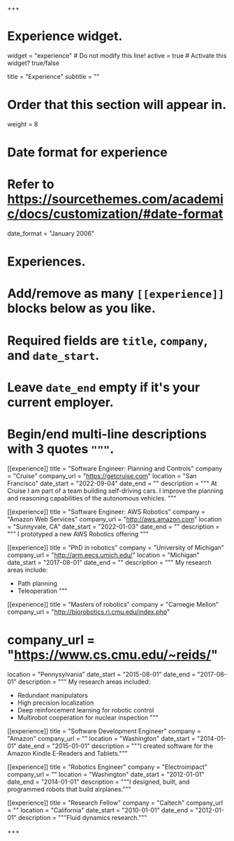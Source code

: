 +++
# Experience widget.
widget = "experience"  # Do not modify this line!
active = true  # Activate this widget? true/false

title = "Experience"
subtitle = ""

# Order that this section will appear in.
weight = 8

# Date format for experience
#   Refer to https://sourcethemes.com/academic/docs/customization/#date-format
date_format = "January 2006"

# Experiences.
#   Add/remove as many `[[experience]]` blocks below as you like.
#   Required fields are `title`, `company`, and `date_start`.
#   Leave `date_end` empty if it's your current employer.
#   Begin/end multi-line descriptions with 3 quotes `"""`.

[[experience]]
  title = "Software Engineer: Planning and Controls"
  company = "Cruise"
  company_url = "https://getcruise.com"
  location = "San Francisco"
  date_start = "2022-09-04"
  date_end = ""
  description = """
  At Cruise I am part of a team building self-driving cars. I improve the planning and reasoning capabilities of the autonomous vehicles.
  """

[[experience]]
  title = "Software Engineer: AWS Robotics"
  company = "Amazon Web Services"
  company_url = "http://aws.amazon.com"
  location = "Sunnyvale, CA"
  date_start = "2022-01-03"
  date_end = ""
  description = """
  I prototyped a new AWS Robotics offering
  """

[[experience]]
  title = "PhD in robotics"
  company = "University of Michigan"
  company_url = "http://arm.eecs.umich.edu/"
  location = "Michigan"
  date_start = "2017-08-01"
  date_end = ""
  description = """
  My research areas include:

  * Path planning
  * Teleoperation
  """

[[experience]]
  title = "Masters of robotics"
  company = "Carnegie Mellon"
  company_url = "http://biorobotics.ri.cmu.edu/index.php"
#  company_url = "https://www.cs.cmu.edu/~reids/"
  location = "Pennysylvania"
  date_start = "2015-08-01"
  date_end = "2017-06-01"
  description = """
  My research areas included:

  * Redundant manipulators
  * High precision localization
  * Deep reinforcement learning for robotic control
  * Multirobot cooperation for nuclear inspection
  """

[[experience]]
  title = "Software Development Engineer"
  company = "Amazon"
  company_url = ""
  location = "Washington"
  date_start = "2014-01-01"
  date_end = "2015-01-01"
  description = """I created software for the Amazon Kindle E-Readers and Tablets."""
  
  [[experience]]
      title = "Robotics Engineer"
      company = "Electroimpact"
      company_url = ""
      location = "Washington"
      date_start = "2012-01-01"
      date_end = "2014-01-01"
      description = """I designed, built, and programmed robots that build airplanes."""
      
  [[experience]]
      title = "Research Fellow"
      company = "Caltech"
      company_url = ""
      location = "California"
      date_start = "2010-01-01"
      date_end = "2012-01-01"
      description = """Fluid dynamics research."""


+++
